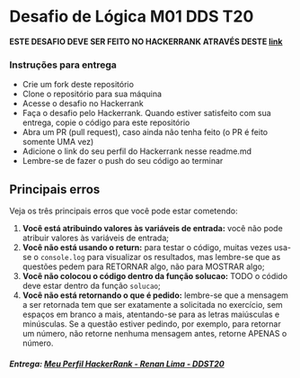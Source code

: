 # Desafio de Lógica M01 DDS T20

**ESTE DESAFIO DEVE SER FEITO NO HACKERRANK ATRAVÉS DESTE [link](https://www.hackerrank.com/desafio-de-logica-modulo-1-dds-t20)**

### Instruções para entrega

- Crie um fork deste repositório
- Clone o repositório para sua máquina
- Acesse o desafio no Hackerrank
- Faça o desafio pelo Hackerrank. Quando estiver satisfeito com sua entrega, copie o código para este repositório
- Abra um PR (pull request), caso ainda não tenha feito (o PR é feito somente UMA vez)
- Adicione o link do seu perfil do Hackerrank nesse readme.md
- Lembre-se de fazer o push do seu código ao terminar

## Principais erros

Veja os três principais erros que você pode estar cometendo:

1. **Você está atribuindo valores às variáveis de entrada:** você não pode atribuir valores às variáveis de entrada;
2. **Você não está usando o return:** para testar o código, muitas vezes usa-se o `console.log` para visualizar os resultados, mas lembre-se que as questões pedem para RETORNAR algo, não para MOSTRAR algo;
3. **Você não colocou o código dentro da função solucao:** TODO o códido deve estar dentro da função `solucao`;
4. **Você não está retornando o que é pedido:** lembre-se que a mensagem a ser retornada tem que ser exatamente a solicitada no exercício, sem espaços em branco a mais, atentando-se para as letras maiúsculas e minúsculas. Se a questão estiver pedindo, por exemplo, para retornar um número, não retorne nenhuma mensagem antes, retorne APENAS o número.


##### Entrega: [Meu Perfil HackerRank - Renan Lima - DDST20](https://www.hackerrank.com/profile/renanalves000)
